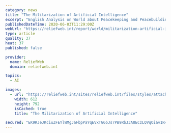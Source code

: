 ```yaml
---
category: news
title: "The Militarization of Artificial Intelligence"
excerpt: "English Analysis on World about Peacekeeping and Peacebuilding and Protection and Human Rights; published on 31 Aug 2019 by, Stimson and 2 other organizations"
publishedDateTime: 2020-06-03T11:29:00Z
webUrl: "https://reliefweb.int/report/world/militarization-artificial-intelligence"
type: article
quality: 37
heat: 37
published: false

provider:
  name: ReliefWeb
  domain: reliefweb.int

topics:
  - AI

images:
  - url: "https://reliefweb.int/sites/reliefweb.int/files/styles/attachment-large/public/resources-pdf-previews/1520703-TheMilitarization-ArtificialIntelligence.png?itok=y74HypXX"
    width: 612
    height: 792
    isCached: true
    title: "The Militarization of Artificial Intelligence"

secured: "EK9RJeJKciuZFEYlWMgJaFbpPaYqEVxTG6oJs7PB9RbJ3A8ECzLQVqOiav1R4NJcjbTwyu8If9bFIzNsjYsaxmmsZbbKOyJHbmwjQN8jnI7KHyLwf8ztDQqcW9omHLaxQKkFzT1N0FKVwtGCMMJM8UzaCVt6RkxVo6OL7YqWWcz6qHWOy3QnVFcwJg03+U0kTUFo4x4T8U7lQte5NLFCqLBiMDrc4ljWWIIxRx4uukgOWiaQiO+r+v5Y+QRVsNl9fdwnC9/6w2SwtEuPEsByPcFysR8iILpwLbApnCjUBadFTuSGZsfhUjf1hLm1VYKnxYxuX9PeRL3smSialaze7xLFuHtCW/F4m2l81Btbfk40B4ssP/oQBBfWIz+HSd/6jK7rfhx8ly5g677tloRMGl9L2nmYOKMXCM7iwghvgyoEt5fO/jPYPZyDkR7CP96F9ghxjrDXIUVSR3JLGv1V8OlQ7hZkurBTfjhjv0U63jY=;rSzLiT1SKKUMtYmvFvOglA=="
---
```


